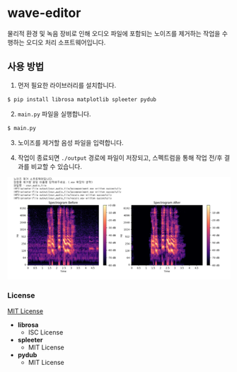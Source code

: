 # wave-editor

물리적 환경 및 녹음 장비로 인해 오디오 파일에 포함되는 노이즈를 제거하는 작업을 수행하는 오디오 처리 소프트웨어입니다.

## 사용 방법

1. 먼저 필요한 라이브러리를 설치합니다.

```python
$ pip install librosa matplotlib spleeter pydub
```

2. `main.py` 파일을 실행합니다.

```bash
$ main.py
```

3. 노이즈를 제거할 음성 파일을 입력합니다.

4. 작업이 종료되면 `./output` 경로에 파일이 저장되고, 스펙트럼을 통해 작업 전/후 결과를 비교할 수 있습니다.

![image](/result.png)

### License

[MIT License](https://opensource.org/license/mit/)

- **librosa**
  - ISC License
- **spleeter**
  - MIT License
- **pydub**
  - MIT License

